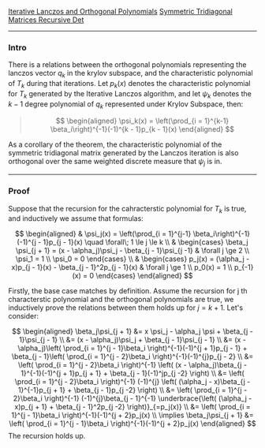 [Iterative Lanczos and Orthogonal Polynomials](Iterative%20Lanczos%20and%20Orthogonal%20Polynomials.md)
[Symmetric Tridiagonal Matrices Recursive Det](Symmetric%20Tridiagonal%20Matrices%20Recursive%20Det.md)

---
### **Intro**

There is a relations between the orthogonal polynomials representing the lanczos vector $q_k$ in the krylov subspace, and the characteristic polynomial of $T_k$ during that iterations. Let $p_k(x)$ denotes the characteristic polynomial for $T_k$ generated by the Iterative Lanczos algorithm, and let $\psi_k$ denotes the $k - 1$ degree polynomial of $q_k$ represented under Krylov Subspace, then:

> $$
> \begin{aligned}
>     \psi_k(x) = \left(\prod_{i = 1}^{k-1} \beta_i\right)^{-1}(-1)^{k - 1}p_{k - 1}(x)
> \end{aligned}
> $$

As a corollary of the theorem, the characteristic polynomial of the symmetric tridiagonal matrix generated by the Lanczos iteration is also orthogonal over the same weighted discrete measure that $\psi_j$ is in. 

---
### **Proof**
Suppose that the recursion for the cahracterstic polynomial for $T_k$ is true, and inductively we assume that formulas: 

$$
\begin{aligned}
    & 
    \psi_j(x) = \left(\prod_{i = 1}^{j-1} \beta_i\right)^{-1}
    (-1)^{j - 1}p_{j - 1}(x)
    \quad \forall\; 1 \le j \le k
    \\
    & 
    \begin{cases}
        \beta_j \psi_{j + 1} = 
        (x - \alpha_j)\psi_j - \beta_{j - 1}\psi_{j -1}    
        & \forall j \ge 2
        \\
        \psi_1 = 1
        \\
        \psi_0 = 0
    \end{cases}
    \\
    &
    \begin{cases}
        p_j(x) = (\alpha_j - x)p_{j - 1}(x) - \beta_{j - 1}^2p_{j - 1}(x)    
        &
        \forall j \ge 1
        \\
        p_0(x) = 1 
        \\
        p_{-1}(x) = 0
    \end{cases}
\end{aligned}
$$

Firstly, the base case matches by definition. Assume the recursion for j th characterstic polynomial and the orthogonal polynomials are true, we inductively prove the relations between them holds up for $j = k + 1$. Let's consider: 

$$
\begin{aligned}
    \beta_j\psi_{j + 1} &=
    x \psi_j - \alpha_j \psi + \beta_{j - 1}\psi_{j - 1}
    \\
    &= (x - \alpha_j)\psi_j + \beta_{j - 1}\psi_{j - 1}
    \\
    &= (x - \alpha_j)\left(
        \prod_{i = 1}^{j - 1}\beta_i
    \right)^{-1}(-1)^{j + 1}p_{j - 1}
    + 
    \beta_{j - 1}\left(
        \prod_{i = 1}^{j - 2}\beta_i
    \right)^{-1}(-1)^{j}p_{j - 2}
    \\
    &= 
    \left(
        \prod_{i = 1}^{j - 2}\beta_i
    \right)^{-1}
    \left(
        (x - \alpha_j)\beta_{j - 1}^{-1}(-1)^{j + 1}p_{j + 1}
        + 
        \beta_{j - 1}(-1)^jp_{j -2}
    \right)
    \\
    &= 
    \left(
        \prod_{i = 1}^{j - 2}\beta_i
    \right)^{-1}
    (-1)^{j}
    \left(
        (\alpha_j - x)\beta_{j - 1}^{-1}p_{j + 1}
        + 
        \beta_{j - 1}p_{j -2}
    \right)
    \\
    &=
    \left(
        \prod_{i = 1}^{j - 2}\beta_i
    \right)^{-1}
    (-1)^{j}\beta_{j - 1}^{-1}
    \underbrace{\left(
        (\alpha_j - x)p_{j + 1}
        + 
        \beta_{j - 1}^2p_{j -2}
    \right)}_{=p_j(x)}
    \\
    &= 
    \left(
        \prod_{i = 1}^{j - 1}\beta_i
    \right)^{-1}(-1)^{j + 2}p_j(x)
    \\
    \implies  \beta_j\psi_{j + 1} &= \left(
        \prod_{i = 1}^{j - 1}\beta_i
    \right)^{-1}(-1)^{j + 2}p_j(x)
\end{aligned}
$$
The recursion holds up. 

